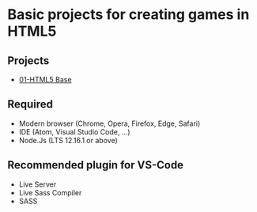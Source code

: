# Basic projects for creating games in HTML5

## Projects
- [01-HTML5 Base](01-HTML5%20Base/readme.md)

## Required
- Modern browser (Chrome, Opera, Firefox, Edge, Safari)
- IDE (Atom, Visual Studio Code, ...)
- Node.Js (LTS 12.16.1 or above)

## Recommended plugin for VS-Code
- Live Server
- Live Sass Compiler
- SASS